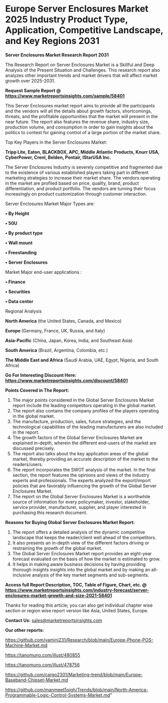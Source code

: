 # Europe Server Enclosures Market 2025 Industry Product Type, Application, Competitive Landscape, and Key Regions 2031

<strong>Server Enclosures Market Research Report 2031</strong>

The Research Report on Server Enclosures Market is a Skillful and Deep Analysis of the Present Situation and Challenges. This research report also analyzes other important trends and market drivers that will affect market growth over 2025-2031.

<strong>Request Sample Report @ <a href=https://www.marketreportsinsights.com/sample/58401>https://www.marketreportsinsights.com/sample/58401</a></strong>

This Server Enclosures market report aims to provide all the participants and the vendors will all the details about growth factors, shortcomings, threats, and the profitable opportunities that the market will present in the near future. The report also features the revenue share, industry size, production volume, and consumption in order to gain insights about the politics to contest for gaining control of a large portion of the market share.

Top Key Players in the Server Enclosures Market:

<strong>Tripp Lite, Eaton, BLACKBOX, APC, Middle Atlantic Products, Knurr USA, CyberPower, Crenl, Belden, Pentair, IStarUSA Inc.</strong>

The Server Enclosures Industry is severely competitive and fragmented due to the existence of various established players taking part in different marketing strategies to increase their market share. The vendors operating in the market are profiled based on price, quality, brand, product differentiation, and product portfolio. The vendors are turning their focus increasingly on product customization through customer interaction.

Server Enclosures Market Major Types are:

<strong>• By Height

• 50U

• By product type

• Wall mount

• Freestanding

• Server Enclosures</strong>

Market Major end-user applications :

<strong>• Finance

• Securities

• Data center</strong>

Regional Analysis

</u><strong><b>North America</b></strong> (the United States, Canada, and Mexico)

<strong><b>Europe </b></strong>(Germany, France, UK, Russia, and Italy)

<strong><b>Asia-Pacific</b></strong> (China, Japan, Korea, India, and Southeast Asia)

<strong><b>South America</b></strong> (Brazil, Argentina, Colombia, etc.)

<strong><b>The Middle East and Africa</b></strong> (Saudi Arabia, UAE, Egypt, Nigeria, and South Africa)

<strong>Go For Interesting Discount Here: <a href=https://www.marketreportsinsights.com/discount/58401>https://www.marketreportsinsights.com/discount/58401</a></strong>

<strong>Points Covered in The Report:</strong>
<ol>
  <li>The major points considered in the Global Server Enclosures Market report include the leading competitors operating in the global market.</li>
  <li>The report also contains the company profiles of the players operating in the global market.</li>
  <li>The manufacture, production, sales, future strategies, and the technological capabilities of the leading manufacturers are also included in the report.</li>
  <li>The growth factors of the Global Server Enclosures Market are explained in-depth, wherein the different end-users of the market are discussed precisely.</li>
  <li>The report also talks about the key application areas of the global market, thereby providing an accurate description of the market to the readers/users.</li>
  <li>The report incorporates the SWOT analysis of the market. In the final section, the report features the opinions and views of the industry experts and professionals. The experts analyzed the export/import policies that are favorably influencing the growth of the Global Server Enclosures Market.</li>
  <li>The report on the Global Server Enclosures Market is a worthwhile source of information for every policymaker, investor, stakeholder, service provider, manufacturer, supplier, and player interested in purchasing this research document.</li>
</ol>
<strong>Reasons for Buying Global Server Enclosures Market Report:</strong>

<ol>
  <li>The report offers a detailed analysis of the dynamic competitive landscape that keeps the reader/client well ahead of the competitors.</li>
  <li>It also presents an in-depth view of the different factors driving or restraining the growth of the global market.</li>
  <li>The Global Server Enclosures Market report provides an eight-year forecast evaluated on the basis of how the market is estimated to grow.</li>
  <li>It helps in making aware business decisions by having providing thorough insights insights into the global market and by making an all-inclusive analysis of the key market segments and sub-segments.</li>
</ol>
<strong>Access full Report Description, TOC, Table of Figure, Chart, etc. @ <a href=https://www.marketreportsinsights.com/industry-forecast/server-enclosures-market-growth-and-size-2021-58401>https://www.marketreportsinsights.com/industry-forecast/server-enclosures-market-growth-and-size-2021-58401</a></strong>


Thanks for reading this article; you can also get individual chapter wise section or region wise report version like Asia, United States, Europe.

<strong>Contact Us:</strong>
sales@marketreportsinsights.com

<strong>Our other reports:</strong>

<a href=https://github.com/yamini231/Research/blob/main/Europe-Phone-POS-Machine-Market.md>https://github.com/yamini231/Research/blob/main/Europe-Phone-POS-Machine-Market.md</a>

<a href=https://tanomuno.com/illust/480855>https://tanomuno.com/illust/480855</a>

<a href=https://tanomuno.com/illust/478756>https://tanomuno.com/illust/478756</a>

<a href=https://github.com/cargo2301/Marketing-trend/blob/main/Europe-Baseband-Chipset-Market.md>https://github.com/cargo2301/Marketing-trend/blob/main/Europe-Baseband-Chipset-Market.md</a>

<a href=https://github.com/manmeet5sigh/Trends/blob/main/North-America-Programmable-Logic-Control-Systems-Market.md>https://github.com/manmeet5sigh/Trends/blob/main/North-America-Programmable-Logic-Control-Systems-Market.md</a>"

